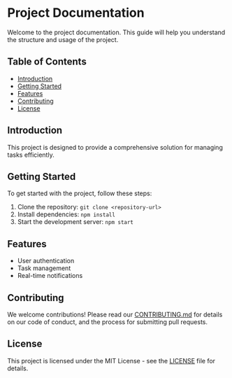 # Project Documentation

Welcome to the project documentation. This guide will help you understand the structure and usage of the project.

## Table of Contents
- [Introduction](#introduction)
- [Getting Started](#getting-started)
- [Features](#features)
- [Contributing](#contributing)
- [License](#license)

## Introduction
This project is designed to provide a comprehensive solution for managing tasks efficiently.

## Getting Started
To get started with the project, follow these steps:
1. Clone the repository: `git clone <repository-url>`
2. Install dependencies: `npm install`
3. Start the development server: `npm start`

## Features
- User authentication
- Task management
- Real-time notifications

## Contributing
We welcome contributions! Please read our [CONTRIBUTING.md](CONTRIBUTING.md) for details on our code of conduct, and the process for submitting pull requests.

## License
This project is licensed under the MIT License - see the [LICENSE](LICENSE) file for details.